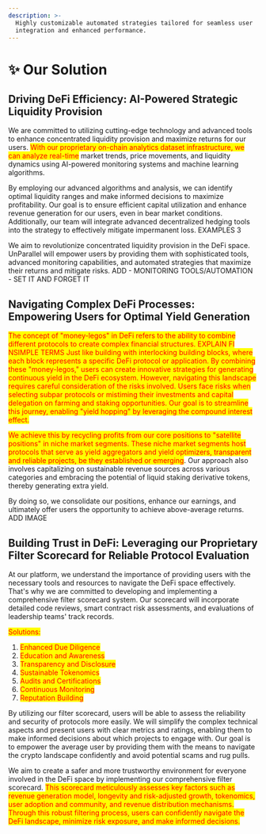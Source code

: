 ```yaml
---
description: >-
  Highly customizable automated strategies tailored for seamless user
  integration and enhanced performance.
---
```


# ✨ Our Solution

## Driving DeFi Efficiency: AI-Powered Strategic Liquidity Provision

We are committed to utilizing cutting-edge technology and advanced tools to enhance concentrated liquidity provision and maximize returns for our users. <mark style="color:red;">With our proprietary on-chain analytics dataset infrastructure, we can analyze real-time</mark> market trends, price movements, and liquidity dynamics using AI-powered monitoring systems and machine learning algorithms.

By employing our advanced algorithms and analysis, we can identify optimal liquidity ranges and make informed decisions to maximize profitability. Our goal is to ensure efficient capital utilization and enhance revenue generation for our users, even in bear market conditions. Additionally, our team will integrate advanced decentralized hedging tools into the strategy to effectively mitigate impermanent loss. EXAMPLES 3

We aim to revolutionize concentrated liquidity provision in the DeFi space. UnParallel will empower users by providing them with sophisticated tools, advanced monitoring capabilities, and automated strategies that maximize their returns and mitigate risks. ADD - MONITORING TOOLS/AUTOMATION - SET IT AND FORGET IT

## Navigating Complex DeFi Processes: Empowering Users for Optimal Yield Generation

<mark style="color:red;">The concept of "money-legos" in DeFi refers to the ability to combine different protocols to create complex financial structures. EXPLAIN FI NSIMPLE TERMS Just like building with interlocking building blocks, where each block represents a specific DeFi protocol or application. By combining these "money-legos," users can create innovative strategies for generating continuous yield in the DeFi ecosystem. However, navigating this landscape requires careful consideration of the risks involved. Users face risks when selecting subpar protocols or mistiming their investments and capital delegation on farming and staking opportunities. Our goal is to streamline this journey, enabling "yield hopping" by leveraging the compound interest effect.</mark>

<mark style="color:red;">We achieve this by recycling profits from our core positions to "satellite positions" in niche market segments. These niche market segments host protocols that serve as yield aggregators and yield optimizers, transparent and reliable projects, be they established or emerging</mark>. Our approach also involves capitalizing on sustainable revenue sources across various categories and embracing the potential of liquid staking derivative tokens, thereby generating extra yield.

By doing so, we consolidate our positions, enhance our earnings, and ultimately offer users the opportunity to achieve above-average returns. ADD IMAGE

## Building Trust in DeFi: Leveraging our Proprietary Filter Scorecard for Reliable Protocol Evaluation

At our platform, we understand the importance of providing users with the necessary tools and resources to navigate the DeFi space effectively. That's why we are committed to developing and implementing a comprehensive filter scorecard system. Our scorecard will incorporate detailed code reviews, smart contract risk assessments, and evaluations of leadership teams' track records.&#x20;

<mark style="color:red;">Solutions:</mark>

1. <mark style="color:red;">Enhanced Due Diligence</mark>
2. <mark style="color:red;">Education and Awareness</mark>
3. <mark style="color:red;">Transparency and Disclosure</mark>
4. <mark style="color:red;">Sustainable Tokenomics</mark>
5. <mark style="color:red;">Audits and Certifications</mark>
6. <mark style="color:red;">Continuous Monitoring</mark>
7. <mark style="color:red;">Reputation Building</mark>

By utilizing our filter scorecard, users will be able to assess the reliability and security of protocols more easily. We will simplify the complex technical aspects and present users with clear metrics and ratings, enabling them to make informed decisions about which projects to engage with. Our goal is to empower the average user by providing them with the means to navigate the crypto landscape confidently and avoid potential scams and rug pulls.

We aim to create a safer and more trustworthy environment for everyone involved in the DeFi space by implementing our comprehensive filter scorecard. <mark style="color:red;">This scorecard meticulously assesses key factors such as revenue generation model, longevity and risk-adjusted growth, tokenomics, user adoption and community, and revenue distribution mechanisms. Through this robust filtering process, users can confidently navigate the DeFi landscape, minimize risk exposure, and make informed decisions.</mark>
